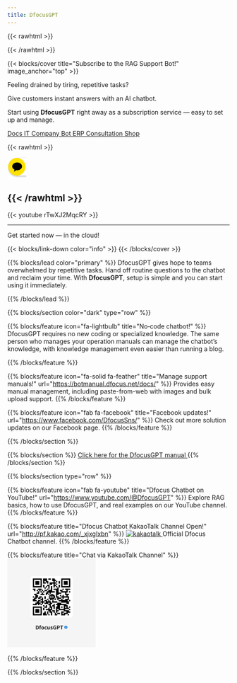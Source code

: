 ```yaml
---
title: DfocusGPT
---
```


{{< rawhtml >}}

<!-- Google tag (gtag.js) -->
<script async src="https://www.googletagmanager.com/gtag/js?id=G-7SKBGVZ04X"></script>
<script>
  window.dataLayer = window.dataLayer || [];
  function gtag(){dataLayer.push(arguments);} 
  gtag('js', new Date());
  gtag('config', 'G-7SKBGVZ04X');
  
  window.plugin_keys = '061ca831-72bb-417b-bb24-03185946b9be';
  window.requestUrl = 'https://gpt.dfocus.net';
</script>
<script src="https://testgpt.dfocus.net/static/chatbot-widget/js/dfocus-chatbot-load.js"></script>

{{< /rawhtml >}}

{{< blocks/cover title="Subscribe to the RAG Support Bot!" image_anchor="top" >}}

<div class="container-fluid py-5 text-center">
  <div class="row">
    <div class="col-lg-8 mx-auto">
      <p class="lead text-white">
        Feeling drained by tiring, repetitive tasks?
      </p>
      <p class="lead text-white">
        Give customers instant answers with an AI chatbot.
      </p>
      <p class="lead text-white">
        Start using <strong>DfocusGPT</strong> right away as a subscription service — easy to set up and manage.
      </p>
    </div>
  </div>
  </div>

<a class="btn btn-lg btn-primary me-3 mb-4" href="/en/docs/">
  Docs <i class="fas fa-arrow-alt-circle-right ms-2"></i>
</a>
<a class="btn btn-lg btn-secondary me-3 mb-4" href="https://dfocus.net">IT Company Bot<i class="fas fa-arrow-alt-circle-right ms-2"></i>
</a>
<a class="btn btn-lg btn-secondary me-3 mb-4" href="https://iquest.co.kr">ERP Consultation<i class="fas fa-arrow-alt-circle-right ms-2"></i>
</a>
<a class="btn btn-lg btn-secondary me-3 mb-4" href="https://dfocusgpt.dfocus.net">Shop<i class="fas fa-arrow-alt-circle-right ms-1"></i>
</a>


{{< rawhtml >}}

<script src="https://t1.kakaocdn.net/kakao_js_sdk/2.7.4/kakao.min.js"
  integrity="sha384-DKYJZ8NLiK8MN4/C5P2dtSmLQ4KwPaoqAfyA/DfmEc1VDxu4yyC7wy6K1Hs90nka" crossorigin="anonymous"></script>
<script>
  Kakao.init('e8966f18d6f93a8ef4adff2a7c6cf6b3');
  function chatChannel() {
    Kakao.Channel.chat({ channelPublicId: '_xjxgIxbn' });
  }
</script>

<a id="chat-channel-button" href="javascript:chatChannel()">
  <img src="image.png" alt="Chat on KakaoTalk Channel" />
  </a>

{{< /rawhtml >}}
----------------

{{< youtube rTwXJ2MqcRY >}}

----------------

<p class="lead mt-5"> Get started now — in the cloud!</p>
{{< blocks/link-down color="info" >}}
{{< /blocks/cover >}}


{{% blocks/lead color="primary" %}}
DfocusGPT gives hope to teams overwhelmed by repetitive tasks. Hand off routine questions to the chatbot and reclaim your time. With **DfocusGPT**, setup is simple and you can start using it immediately.

{{% /blocks/lead %}}

{{% blocks/section color="dark" type="row" %}}

{{% blocks/feature icon="fa-lightbulb" title="No‑code chatbot!" %}}
DfocusGPT requires no new coding or specialized knowledge. 
The same person who manages your operation manuals can manage the chatbot’s knowledge, with knowledge management even easier than running a blog.

{{% /blocks/feature %}}

{{% blocks/feature icon="fa-solid fa-feather" title="Manage support manuals!" url="https://botmanual.dfocus.net/docs/" %}}
Provides easy manual management, including paste-from-web with images and bulk upload support.
{{% /blocks/feature %}}

{{% blocks/feature icon="fab fa-facebook" title="Facebook updates!" url="https://www.facebook.com/DfocusSns/" %}}
Check out more solution updates on our Facebook page.
{{% /blocks/feature %}}

{{% /blocks/section %}}

{{% blocks/section %}}
<a class="btn btn-lg btn-primary me-3 mb-4" href="/en/docs/">
  Click here for the DfocusGPT manual<i class="fab ms-2 "></i>
</a>
{{% /blocks/section %}}


{{% blocks/section type="row" %}}

{{% blocks/feature icon="fab fa-youtube" title="Dfocus Chatbot on YouTube!"
    url="https://www.youtube.com/@DfocusGPT" %}}
Explore RAG basics, how to use DfocusGPT, and real examples on our YouTube channel.
{{% /blocks/feature %}}

{{% blocks/feature title="Dfocus Chatbot KakaoTalk Channel Open!" url="http://pf.kakao.com/_xjxgIxbn" %}}
<a href="http://pf.kakao.com/_xjxgIxbn">
  <img src="/static/kakaotalk_sharing_btn_medium_ov.png" alt="kakaotalk" style="width:50px; height:auto;">
</a> Official Dfocus Chatbot channel.
{{% /blocks/feature %}}

{{% blocks/feature  title="Chat via KakaoTalk Channel" %}}
<img src="qr-chat.png" alt="KakaoTalk Chatbot QR" width="200" height="200">

{{% /blocks/feature %}}

{{% /blocks/section %}}
